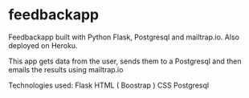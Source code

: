 # feedbackapp
Feedbackapp built with Python Flask, Postgresql and mailtrap.io. Also deployed on Heroku.

This app gets data from the user, sends them to a Postgresql and then emails the results using mailtrap.io

Technologies used:
Flask
HTML ( Boostrap )
CSS 
Postgresql
